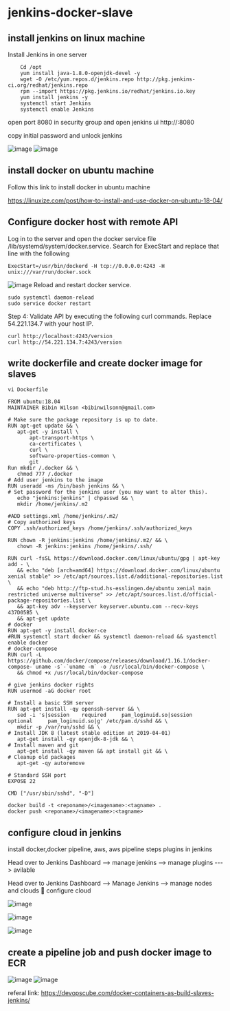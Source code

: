 # jenkins-docker-slave
## install jenkins on linux machine
 Install Jenkins in one server
 ```
     Cd /opt
     yum install java-1.8.0-openjdk-devel -y
     wget -O /etc/yum.repos.d/jenkins.repo http://pkg.jenkins-ci.org/redhat/jenkins.repo
     rpm --import https://pkg.jenkins.io/redhat/jenkins.io.key
     yum install jenkins -y
     systemctl start Jenkins
     systemctl enable Jenkins
```     
   
open port 8080 in security group  and open jenkins ui http://<ip>:8080
  
  copy initial password and unlock jenkins
  
  ![image](https://user-images.githubusercontent.com/99127429/157304755-0e230621-c911-47a2-93de-6cc712a3e616.png)
![image](https://user-images.githubusercontent.com/99127429/157304800-21788208-7b34-4ae2-ab11-7e5b171ea4f8.png)

  
## install docker on ubuntu machine
  
  Follow this link to install docker in ubuntu machine
  
https://linuxize.com/post/how-to-install-and-use-docker-on-ubuntu-18-04/
  
  
## Configure docker host with remote API

Log in to the server and open the docker service file /lib/systemd/system/docker.service. Search for ExecStart and replace that line with the following
  ```
 ExecStart=/usr/bin/dockerd -H tcp://0.0.0.0:4243 -H unix:///var/run/docker.sock
  ```
  ![image](https://user-images.githubusercontent.com/99127429/157305274-be8ea89a-259c-447e-ae11-e521a329b33a.png)
Reload and restart docker service.
 ``` 
sudo systemctl daemon-reload 
sudo service docker restart
```

Step 4: Validate API by executing the following curl commands. Replace 54.221.134.7 with your host IP.
 ``` 
curl http://localhost:4243/version
curl http://54.221.134.7:4243/version
```
 ## write dockerfile and create docker image for slaves
 
 ```
 vi Dockerfile
 ```
 
 ```
 FROM ubuntu:18.04
MAINTAINER Bibin Wilson <bibinwilsonn@gmail.com>

# Make sure the package repository is up to date.
RUN apt-get update && \
    apt-get -y install \
        apt-transport-https \
        ca-certificates \
        curl \
        software-properties-common \   
        git  
Run mkdir /.docker && \
    chmod 777 /.docker
# Add user jenkins to the image
RUN useradd -ms /bin/bash jenkins && \
# Set password for the jenkins user (you may want to alter this).
    echo "jenkins:jenkins" | chpasswd && \
    mkdir /home/jenkins/.m2

#ADD settings.xml /home/jenkins/.m2/
# Copy authorized keys
COPY .ssh/authorized_keys /home/jenkins/.ssh/authorized_keys

RUN chown -R jenkins:jenkins /home/jenkins/.m2/ && \
    chown -R jenkins:jenkins /home/jenkins/.ssh/

RUN curl -fsSL https://download.docker.com/linux/ubuntu/gpg | apt-key add - \
    && echo "deb [arch=amd64] https://download.docker.com/linux/ubuntu xenial stable" >> /etc/apt/sources.list.d/additional-repositories.list \
    && echo "deb http://ftp-stud.hs-esslingen.de/ubuntu xenial main restricted universe multiverse" >> /etc/apt/sources.list.d/official-package-repositories.list \
    && apt-key adv --keyserver keyserver.ubuntu.com --recv-keys 437D05B5 \
    && apt-get update 
# docker
RUN apt-get -y install docker-ce 
#RUN systemctl start docker && systemctl daemon-reload && syastemctl enable docker
# docker-compose
RUN curl -L https://github.com/docker/compose/releases/download/1.16.1/docker-compose-`uname -s`-`uname -m` -o /usr/local/bin/docker-compose \
    && chmod +x /usr/local/bin/docker-compose

# give jenkins docker rights
RUN usermod -aG docker root

# Install a basic SSH server
RUN apt-get install -qy openssh-server && \
    sed -i 's|session    required     pam_loginuid.so|session    optional     pam_loginuid.so|g' /etc/pam.d/sshd && \
    mkdir -p /var/run/sshd && \
# Install JDK 8 (latest stable edition at 2019-04-01)
    apt-get install -qy openjdk-8-jdk && \
# Install maven and git 
    apt-get install -qy maven && apt install git && \
# Cleanup old packages
    apt-get -qy autoremove 

# Standard SSH port
EXPOSE 22

CMD ["/usr/sbin/sshd", "-D"]
```
 ```
 docker build -t <reponame>/<imagename>:<tagname> .
 docker push <reponame>/<imagename>:<tagname>
 ```
  
## configure cloud in jenkins
install docker,docker pipeline, aws, aws pipeline steps plugins in jenkins
 
  Head over to Jenkins Dashboard --> manage jenkins --> manage plugins ---> avilable
  
  Head over to Jenkins Dashboard –> Manage Jenkins –> manage nodes and clouds  configure cloud 
  
  ![image](https://user-images.githubusercontent.com/99127429/157305867-2ae952e6-3432-4311-aeb1-1ba9a68b9822.png)

  ![image](https://user-images.githubusercontent.com/99127429/157305899-d268be82-0dd0-4a4b-9d75-54f7fda9dcc5.png)
  
![image](https://user-images.githubusercontent.com/99127429/157305932-7494df66-5a0c-4fdc-8bfd-54be6bd2198e.png)
 
 ## create a pipeline job and push docker image to ECR
 
 ![image](https://user-images.githubusercontent.com/99127429/157307716-6871b984-21ea-431a-8e3d-b6b2fc544177.png)
 ![image](https://user-images.githubusercontent.com/99127429/157307796-d73b213f-c6c8-45d3-9be1-82bbc855a13e.png)
 
 
 
 referal link: https://devopscube.com/docker-containers-as-build-slaves-jenkins/


  
  

  

  
  
  
